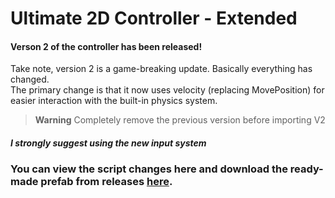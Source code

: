 # Ultimate 2D Controller - Extended

#### Verson 2 of the controller has been released!

Take note, version 2 is a game-breaking update. Basically everything has changed. <br>
The primary change is that it now uses velocity (replacing MovePosition) for easier interaction with the built-in physics system.

> **Warning**
> Completely remove the previous version before importing V2

##### I strongly suggest using the new input system

### You can view the script changes here and download the ready-made prefab from releases [here](https://github.com/Matthew-J-Spencer/Patreon/releases/tag/2D-Controller).
